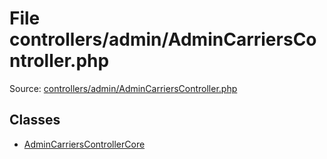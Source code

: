 File controllers/admin/AdminCarriersController.php
=========

Source: [controllers/admin/AdminCarriersController.php](https://github.com/PrestaShop/PrestaShop/blob/1.5.4.1/controllers/admin/AdminCarriersController.php)


Classes
-------

* [AdminCarriersControllerCore](class.AdminCarriersControllerCore.md)


